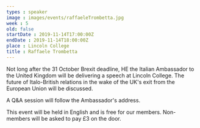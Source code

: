 ```yaml
---
types : speaker
image : images/events/raffaeleTrombetta.jpg
week : 5
old: false
startDate : 2019-11-14T17:00:00Z
endDate : 2019-11-14T18:00:00Z
place : Lincoln College
title : Raffaele Trombetta
---
```


Not long after the 31 October Brexit deadline, HE the Italian Ambassador to the United Kingdom will be delivering a speech at Lincoln College. The future of Italo-British relations in the wake of the UK's exit from the European Union will be discussed. 

A Q&A session will follow the Ambassador's address.

This event will be held in English and is free for our members. Non-members will be asked to pay £3 on the door.
